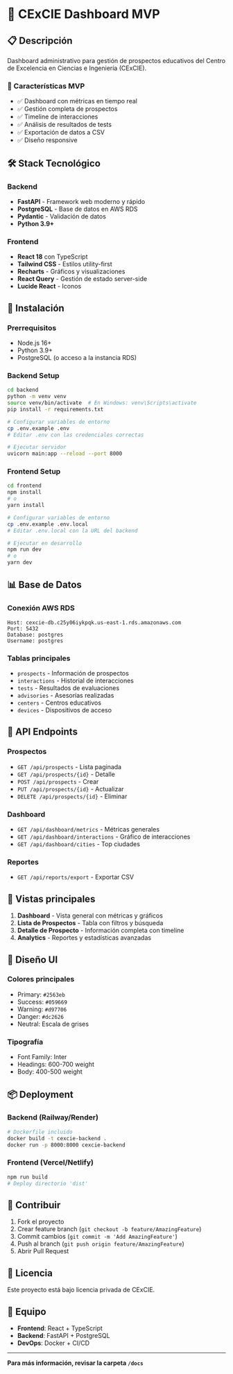 # 🚀 CExCIE Dashboard MVP

## 📋 Descripción
Dashboard administrativo para gestión de prospectos educativos del Centro de Excelencia en Ciencias e Ingeniería (CExCIE).

### 🎯 Características MVP
- ✅ Dashboard con métricas en tiempo real
- ✅ Gestión completa de prospectos
- ✅ Timeline de interacciones
- ✅ Análisis de resultados de tests
- ✅ Exportación de datos a CSV
- ✅ Diseño responsive

## 🛠️ Stack Tecnológico

### Backend
- **FastAPI** - Framework web moderno y rápido
- **PostgreSQL** - Base de datos en AWS RDS
- **Pydantic** - Validación de datos
- **Python 3.9+**

### Frontend
- **React 18** con TypeScript
- **Tailwind CSS** - Estilos utility-first
- **Recharts** - Gráficos y visualizaciones
- **React Query** - Gestión de estado server-side
- **Lucide React** - Iconos

## 🚀 Instalación

### Prerrequisitos
- Node.js 16+
- Python 3.9+
- PostgreSQL (o acceso a la instancia RDS)

### Backend Setup

```bash
cd backend
python -m venv venv
source venv/bin/activate  # En Windows: venv\Scripts\activate
pip install -r requirements.txt

# Configurar variables de entorno
cp .env.example .env
# Editar .env con las credenciales correctas

# Ejecutar servidor
uvicorn main:app --reload --port 8000
```

### Frontend Setup

```bash
cd frontend
npm install
# o
yarn install

# Configurar variables de entorno
cp .env.example .env.local
# Editar .env.local con la URL del backend

# Ejecutar en desarrollo
npm run dev
# o
yarn dev
```

## 📊 Base de Datos

### Conexión AWS RDS
```
Host: cexcie-db.c25y06iykpqk.us-east-1.rds.amazonaws.com
Port: 5432
Database: postgres
Username: postgres
```

### Tablas principales
- `prospects` - Información de prospectos
- `interactions` - Historial de interacciones
- `tests` - Resultados de evaluaciones
- `advisories` - Asesorías realizadas
- `centers` - Centros educativos
- `devices` - Dispositivos de acceso

## 🔗 API Endpoints

### Prospectos
- `GET /api/prospects` - Lista paginada
- `GET /api/prospects/{id}` - Detalle
- `POST /api/prospects` - Crear
- `PUT /api/prospects/{id}` - Actualizar
- `DELETE /api/prospects/{id}` - Eliminar

### Dashboard
- `GET /api/dashboard/metrics` - Métricas generales
- `GET /api/dashboard/interactions` - Gráfico de interacciones
- `GET /api/dashboard/cities` - Top ciudades

### Reportes
- `GET /api/reports/export` - Exportar CSV

## 📱 Vistas principales

1. **Dashboard** - Vista general con métricas y gráficos
2. **Lista de Prospectos** - Tabla con filtros y búsqueda
3. **Detalle de Prospecto** - Información completa con timeline
4. **Analytics** - Reportes y estadísticas avanzadas

## 🎨 Diseño UI

### Colores principales
- Primary: `#2563eb`
- Success: `#059669`
- Warning: `#d97706`
- Danger: `#dc2626`
- Neutral: Escala de grises

### Tipografía
- Font Family: Inter
- Headings: 600-700 weight
- Body: 400-500 weight

## 📦 Deployment

### Backend (Railway/Render)
```bash
# Dockerfile incluido
docker build -t cexcie-backend .
docker run -p 8000:8000 cexcie-backend
```

### Frontend (Vercel/Netlify)
```bash
npm run build
# Deploy directorio 'dist'
```

## 🤝 Contribuir

1. Fork el proyecto
2. Crear feature branch (`git checkout -b feature/AmazingFeature`)
3. Commit cambios (`git commit -m 'Add AmazingFeature'`)
4. Push al branch (`git push origin feature/AmazingFeature`)
5. Abrir Pull Request

## 📄 Licencia

Este proyecto está bajo licencia privada de CExCIE.

## 👥 Equipo

- **Frontend**: React + TypeScript
- **Backend**: FastAPI + PostgreSQL
- **DevOps**: Docker + CI/CD

---

**Para más información, revisar la carpeta `/docs`** 